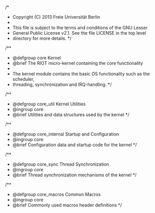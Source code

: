 /*
 * Copyright (C) 2013 Freie Universität Berlin
 *
 * This file is subject to the terms and conditions of the GNU Lesser
 * General Public License v2.1. See the file LICENSE in the top level
 * directory for more details.
 */

/**
 * @defgroup core Kernel
 * @brief The RIOT micro-kernel containing the core functionality
 *
 * The kernel module contains the basic OS functionality such as the scheduler,
 * threading, synchronization and IRQ-handling.
 */

/**
 * @defgroup    core_util Kernel Utilities
 * @ingroup     core
 * @brief       Utilities and data structures used by the kernel
 */

/**
 * @defgroup    core_internal Startup and Configuration
 * @ingroup     core
 * @brief       Configuration data and startup code for the kernel
 */

/**
 * @defgroup    core_sync Thread Synchronization
 * @ingroup     core
 * @brief       Thread synchronization mechanisms of the kernel
 */

/**
 * @defgroup    core_macros Common Macros
 * @ingroup     core
 * @brief       Commonly used macros header definitions
 */
